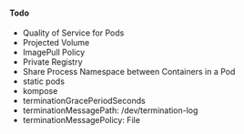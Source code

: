 #### Todo
- Quality of Service for Pods
- Projected Volume
- ImagePull Policy
- Private Registry
- Share Process Namespace between Containers in a Pod
- static pods
- kompose
- terminationGracePeriodSeconds
- terminationMessagePath: /dev/termination-log
- terminationMessagePolicy: File